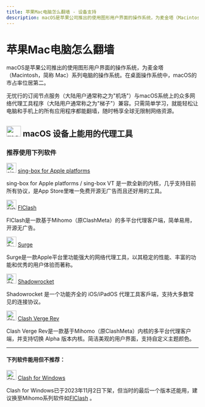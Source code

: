 ```yaml
---
title: 苹果Mac电脑怎么翻墙 - 设备支持
description: macOS是苹果公司推出的使用图形用户界面的操作系统，为麦金塔（Macintosh，简称 Mac）系列电脑的操作系统。在桌面操作系统中，macOS的市占率位居第二。
---
```


# 苹果Mac电脑怎么翻墙

macOS是苹果公司推出的使用图形用户界面的操作系统，为麦金塔（Macintosh，简称 Mac）系列电脑的操作系统。在桌面操作系统中，macOS的市占率位居第二。

无忧行的订阅节点服务（大陆用户通常称之为"机场"）与macOS系统上的众多网络代理工具程序（大陆用户通常称之为"梯子"）兼容。只需简单学习，就能轻松让电脑和手机上的所有应用程序都能翻墙，随时畅享全球无限制网络资源。

## <img src="/images/image_spaces_2FtaiByLw8cj0IZKJTlaiM_2Fuploads_2FrUGve1gm2gP1sXdvgjCw_2Fapple_1.svg" width="38" height="28" alt="macOS图标"> **macOS 设备上能用的代理工具**

### 推荐使用下列软件

<img src="/images/image_spaces_2FtaiByLw8cj0IZKJTlaiM_2Fuploads_2FX6LBfzRlMdWyQVvPC9eg_2Fimage_1.png" width="26" height="26" alt="sing-box图标"> [sing-box for Apple platforms](/tool/sing-boxforapple)

sing-box for Apple platforms / sing-box VT 是一款全新的内核，几乎支持目前所有协议，是App Store里唯一免费开源无广告而且还好用的工具。

<img src="/images/image_spaces_2FtaiByLw8cj0IZKJTlaiM_2Fuploads_2Fu2sHeQjHJurcgVhJB1zO_2Ficon_2.png" width="26" height="26" alt="FlClash图标"> [FlClash](/tool/flclash)

FlClash是一款基于Mihomo（原ClashMeta）的多平台代理客户端，简单易用，开源无广告。

<img src="/images/image_surge_3.png" width="26" height="26" alt="Surge图标"> [Surge](/tool/surge)

Surge是一款Apple平台里功能强大的网络代理工具，以其稳定的性能、丰富的功能和优秀的用户体验而著称。

<img src="/images/image_shadowrocket_2.png" width="26" height="26" alt="Shadowrocket图标"> [Shadowrocket](/tool/shadowrocket)

Shadowrocket 是一个功能齐全的 iOS/iPadOS 代理工具客戶端，支持大多数常见的连接协议。

<img src="/images/clashvergelogo.png" width="26" height="26" alt="Clash Verge Rev"> [Clash Verge Rev](/tool/clashverge)

Clash Verge Rev是一款基于Mihomo（原ClashMeta）内核的多平台代理客户端，并支持切换 Alpha 版本内核。简洁美观的用户界面，支持自定义主题颜色。


---

#### 下列软件能用但不推荐：

<img src="/images/image_clash_2.png" width="26" height="26" alt="Clash图标"> [Clash for Windows](/tool/clash-for-windows)

Clash for Windows已于2023年11月2日下架，但当时的最后一个版本还能用，建议换至Mihomo系列软件如[FlClash](/tool/flclash) 。

